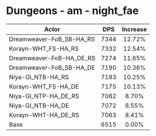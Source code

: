 # Dungeons - am - night_fae
| Actor | DPS | Increase |
|---|:---:|:---:|
|Dreamweaver-FoB_SB-HA_RS|7344|12.72%|
|Korayn-WHT_FS-HA_RS|7332|12.54%|
|Dreamweaver-FoB-HA_DE_RS|7274|11.65%|
|Dreamweaver-FoB_SB-HA_DE|7190|10.36%|
|Niya-GI_NTB-HA_RS|7183|10.25%|
|Korayn-WHT_FS-HA_DE|7175|10.13%|
|Niya-GI_NTP-HA_DE_RS|7082|8.70%|
|Niya-GI_NTB-HA_DE|7072|8.55%|
|Korayn-WHT-HA_DE_RS|7063|8.41%|
|Base|6515|0.00%|
